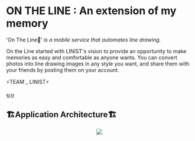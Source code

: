 # ON THE LINE : An extension of my memory

'On The Line📸' *is a mobile service that automates line drawing.*

 On the Line started with LINIST's vision to provide an opportunity to make memories as easy and comfortable as anyone wants.
 You can convert photos into line drawing images in any style you want, and share them with your friends by posting them on your account.
 
 
 ⚡TEAM _ LINIST⚡
 
    팀장
## 🏗️Application Architecture🏗️
<p align="center"><img src="https://user-images.githubusercontent.com/74306759/124227821-3a76f400-db46-11eb-8aee-c70057833fdd.png"></p>
